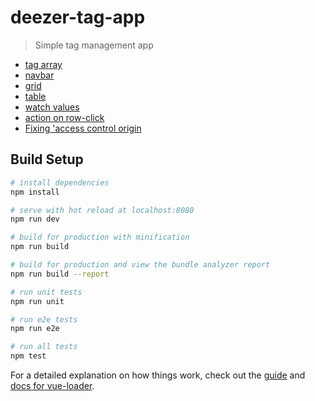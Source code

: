 # deezer-tag-app

> Simple tag management app

* [tag array](https://www.npmjs.com/package/better-vue-input-tag)
* [navbar](https://bootstrap-vue.js.org/docs/components/navbar)
* [grid](https://bootstrap-vue.js.org/docs/components/layout#grid-options)
* [table](https://bootstrap-vue.js.org/docs/components/table#shirley-partridge)
* [watch values](https://stackoverflow.com/questions/33257379/how-to-fire-an-event-when-v-model-changes-vue-js)
* [action on row-click](https://github.com/bootstrap-vue/bootstrap-vue/issues/774)
* [Fixing 'access control origin](https://stackoverflow.com/questions/45483759/cannot-load-deezer-api-resources-from-localhost-with-the-fetch-api)
## Build Setup

``` bash
# install dependencies
npm install

# serve with hot reload at localhost:8080
npm run dev

# build for production with minification
npm run build

# build for production and view the bundle analyzer report
npm run build --report

# run unit tests
npm run unit

# run e2e tests
npm run e2e

# run all tests
npm test
```

For a detailed explanation on how things work, check out the [guide](http://vuejs-templates.github.io/webpack/) and [docs for vue-loader](http://vuejs.github.io/vue-loader).

